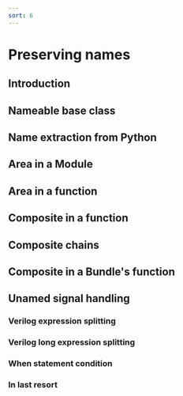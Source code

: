 ```yaml
---
sort: 6
---
```


# Preserving names
## Introduction
## Nameable base class
## Name extraction from Python
## Area in a Module
## Area in a function
## Composite in a function
## Composite chains
## Composite in a Bundle's function
## Unamed signal handling
### Verilog expression splitting
### Verilog long expression splitting
### When statement condition
### In last resort
